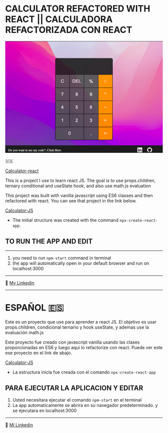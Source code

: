 # CALCULATOR REFACTORED WITH REACT || CALCULADORA REFACTORIZADA CON REACT

![CAPTURE](/calculator-js.png "APP SCREENSHOT")

:us:

[Calculator-react](https://jairmontenegro.github.io/calculator-refactored-react/ "click to enter")

This is a project I use to learn react JS. The goal is to use props.children, ternary conditional and useState hook, and also use math.js evaluation

This project was built with vanilla javascript using ES6 classes and then refactored with react. You can see that project in the link below.

[Calculator-JS](https://jairmontenegro.github.io/Calculator-js/ "click to enter")

- The initial structure was created with the command `npx-create-react-app`.

## TO RUN THE APP AND EDIT

---

1. you need to run `npm-start` command in terminal
2. the app will automatically open in your default browser and run on localhost:3000

---

:round_pushpin: [My Linkedin](https://www.linkedin.com/in/jair-montenegro-2a9499218/ "Jair Montenegor Florez")

---

# ESPAÑOL :es:

Este es un proyecto que use para aprender a react JS. El objetivo es usar props.children, condicional ternario y hook useState, y ademas use la evaluación math.js

Este proyecto fue creado con javascript vanilla usando las clases proporcionadas en ES6 y luego aqui lo refactorize con react.
Puede ver este ese proyecto en el link de abajo.

[Calculator-JS](https://jairmontenegro.github.io/Calculator-js/ "click to enter")

- La estructura inicla fue creada con el comando `npx-create-react-app`

## PARA EJECUTAR LA APLICACION Y EDITAR

1. Usted necesitara ejecutar el comando `npm-start` en el terminal
2. La app automaticamente se abrira en su navegador predeterminado. y se ejecutara en localhost:3000

---

:round_pushpin: [Mi Linkedin](https://www.linkedin.com/in/jair-montenegro-2a9499218/ "Jair Montenegro Florez")
